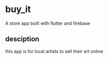 # buy_it

A store app built with flutter and firebase

## desciption

this app is for local artists to sell their art online